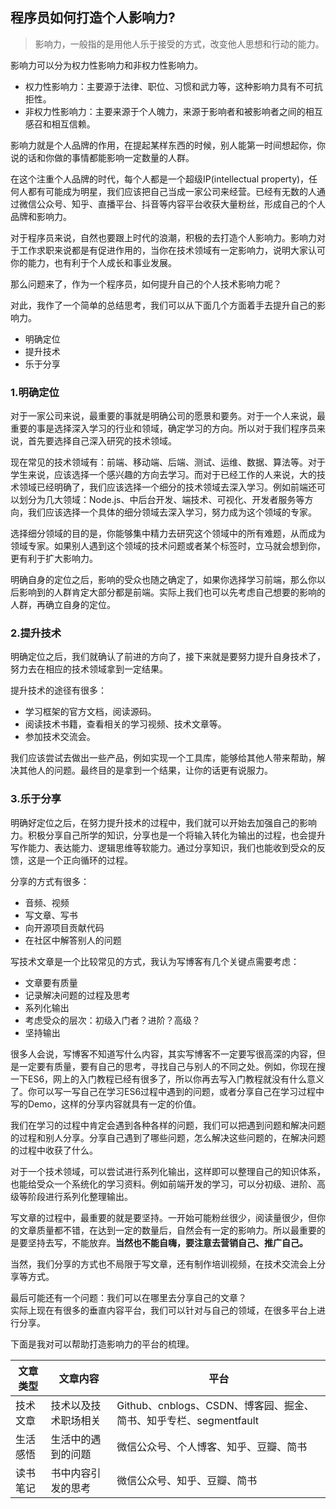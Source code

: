 ## 程序员如何打造个人影响力?

> 影响力，一般指的是用他人乐于接受的方式，改变他人思想和行动的能力。

影响力可以分为权力性影响力和非权力性影响力。  

* 权力性影响力：主要源于法律、职位、习惯和武力等，这种影响力具有不可抗拒性。  
* 非权力性影响力：主要来源于个人魄力，来源于影响者和被影响者之间的相互感召和相互信赖。

影响力就是个人品牌的作用，在提起某样东西的时候，别人能第一时间想起你，你说的话和你做的事情都能影响一定数量的人群。

在这个注重个人品牌的时代，每个人都是一个超级IP(intellectual property)，任何人都有可能成为明星，我们应该把自己当成一家公司来经营。已经有无数的人通过微信公众号、知乎、直播平台、抖音等内容平台收获大量粉丝，形成自己的个人品牌和影响力。

对于程序员来说，自然也要跟上时代的浪潮，积极的去打造个人影响力。影响力对于工作求职来说都是有促进作用的，当你在技术领域有一定影响力，说明大家认可你的能力，也有利于个人成长和事业发展。

那么问题来了，作为一个程序员，如何提升自己的个人技术影响力呢？  

对此，我作了一个简单的总结思考，我们可以从下面几个方面着手去提升自己的影响力。

* 明确定位
* 提升技术
* 乐于分享

### 1.明确定位
对于一家公司来说，最重要的事就是明确公司的愿景和要务。对于一个人来说，最重要的事是选择深入学习的行业和领域，确定学习的方向。所以对于我们程序员来说，首先要选择自己深入研究的技术领域。  

现在常见的技术领域有：前端、移动端、后端、测试、运维、数据、算法等。对于学生来说，应该选择一个感兴趣的方向去学习。而对于已经工作的人来说，大的技术领域已经明确了，我们应该选择一个细分的技术领域去深入学习。例如前端还可以划分为几大领域：Node.js、中后台开发、端技术、可视化、开发者服务等方向，我们应该选择一个具体的细分领域去深入学习，努力成为这个领域的专家。  

选择细分领域的目的是，你能够集中精力去研究这个领域中的所有难题，从而成为领域专家。如果别人遇到这个领域的技术问题或者某个标签时，立马就会想到你，更有利于扩大影响力。

明确自身的定位之后，影响的受众也随之确定了，如果你选择学习前端，那么你以后影响到的人群肯定大部分都是前端。实际上我们也可以先考虑自己想要的影响的人群，再确立自身的定位。

### 2.提升技术
明确定位之后，我们就确认了前进的方向了，接下来就是要努力提升自身技术了，努力去在相应的技术领域拿到一定结果。

提升技术的途径有很多：  

* 学习框架的官方文档，阅读源码。
* 阅读技术书籍，查看相关的学习视频、技术文章等。
* 参加技术交流会。

我们应该尝试去做出一些产品，例如实现一个工具库，能够给其他人带来帮助，解决其他人的问题。最终目的是拿到一个结果，让你的话更有说服力。

### 3.乐于分享
明确好定位之后，在努力提升技术的过程中，我们就可以开始去加强自己的影响力。积极分享自己所学的知识，分享也是一个将输入转化为输出的过程，也会提升写作能力、表达能力、逻辑思维等软能力。通过分享知识，我们也能收到受众的反馈，这是一个正向循环的过程。

分享的方式有很多：

* 音频、视频
* 写文章、写书
* 向开源项目贡献代码
* 在社区中解答别人的问题

写技术文章是一个比较常见的方式，我认为写博客有几个关键点需要考虑：

* 文章要有质量
* 记录解决问题的过程及思考
* 系列化输出
* 考虑受众的层次：初级入门者？进阶？高级？
* 坚持输出

很多人会说，写博客不知道写什么内容，其实写博客不一定要写很高深的内容，但是一定要有质量，要有自己的思考，寻找自己与别人的不同之处。例如，你现在搜一下ES6，网上的入门教程已经有很多了，所以你再去写入门教程就没有什么意义了。你可以写一写自己在学习ES6过程中遇到的问题，或者分享自己在学习过程中写的Demo，这样的分享内容就具有一定的价值。

我们在学习的过程中肯定会遇到各种各样的问题，我们可以把遇到问题和解决问题的过程和别人分享。分享自己遇到了哪些问题，怎么解决这些问题的，在解决问题的过程中收获了什么。

对于一个技术领域，可以尝试进行系列化输出，这样即可以整理自己的知识体系，也能给受众一个系统化的学习资料。例如前端开发的学习，可以分初级、进阶、高级等阶段进行系列化整理输出。

写文章的过程中，最重要的就是要坚持。一开始可能粉丝很少，阅读量很少，但你的文章质量都不错，在达到一定的数量后，自然会有一定的影响力。所以最重要的是要坚持去写，不能放弃。**当然也不能自嗨，要注意去营销自己、推广自己。**

当然，我们分享的方式也不局限于写文章，还有制作培训视频，在技术交流会上分享等方式。

最后可能还有一个问题：我们可以在哪里去分享自己的文章？  
实际上现在有很多的垂直内容平台，我们可以针对与自己的领域，在很多平台上进行分享。

下面是我对可以帮助打造影响力的平台的梳理。

| 文章类型| 文章内容 | 平台 |
| --- | --- | --- |
| 技术文章 | 技术以及技术职场相关 | Github、cnblogs、CSDN、博客园、掘金、简书、知乎专栏、segmentfault |
| 生活感悟 | 生活中的遇到的问题 | 微信公众号、个人博客、知乎、豆瓣、简书 |
| 读书笔记 | 书中内容引发的思考 | 微信公众号、知乎、豆瓣、简书 |
